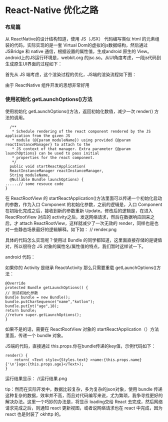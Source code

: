 # React-Native 优化之路 #


### 布局篇 ###


从 ReactNative的设计结构知道，使用 JS（JSX） 代码编写类似 html 的元素组装的代码，实际实现的是一套 Virtual Dom的虚拟的js数据结构，然后通过 JSBridge 和 native 通信，根据设置的属性值，生成android 原生的 View。android上的JS运行环境是，webkit.org 的jsc.so。从UI角度考虑，一段js代码到生成原生UI界面的过程如下：



首先从 JS 端考虑，这个渲染过程的优化，JS端的渲染流程如下图：


由于 ReactNative 组件开发的思想非常好用



### 使用初始化 getLaunchOptions()方法 ###

使用初始化 getLaunchOptions()方法，返回初始化数值，减少一次 render() 方法的调用。

      /**
       * Schedule rendering of the react component rendered by the JS application from the given JS
       * module (@{param moduleName}) using provided {@param reactInstanceManager} to attach to the
       * JS context of that manager. Extra parameter {@param launchOptions} can be used to pass initial
       * properties for the react component.
       */
      public void startReactApplication(
      ReactInstanceManager reactInstanceManager,
      String moduleName,
      @Nullable Bundle launchOptions) {
    ......// some resouce code
    }

在 ReactRootView 的 startReactApplication()方法里面可以传递一个初始化启动的参数，作为入口 Component 的初始化参数，之前的逻辑是，入口 Component 在初始化完成之后，接收到新的参数重新 Update。修改后的逻辑是，在进入 ReactRootView 对应的 activity之后，发送网络请求，然后在数据响应回来之后，才 attach ReactRootView，这样就减少了一次无效的 render，同样也是也对一些静态场景最好的逻辑解释。如下如：
// render.png

具体的代码怎么实现呢？使用过 Bundle 的同学都知道，这里面直接存储的是键值对，所以很符合 JS 对象的属性名/属性值的特点，我们暂时这样试一下。

android 代码：

如果你的 Activity 是继承 ReactActivity 那么只需要重载 getLaunchOptions()方法：

    @Override
    protected Bundle getLaunchOptions() {
    // 测试初始化参数
    Bundle bundle = new Bundle();
    bundle.putCharSequence("name","kotlon");
    bundle.putInt("age",18);
    return bundle;
    //return super.getLaunchOptions();
    }

如果不是的话，需要在 ReactRootView 对象的 startReactApplication（）方法里面，传递一个 bundle 对象。

JS端的代码，直接通过 this.props.你在bundle传递的key值，示例代码如下：

    render() {
        return( <Text style={Styles.text} >name:{this.props.name}{'\n'}age:{this.props.age}</Text>);
    }

运行结果显示：
//运行结果.png



tip：然而在实际开发中，数据比较复杂，多为复杂的json对象，使用 bundle 传递这种复杂的数据，效率并不高，而且对代码编写来说，尤为繁琐，我争寻找更好的解决办法。这里一个巧妙的办法是，将显示 loading交给 React 去完成，然后网络请求完成之后，则通知 react 更新视图，或者说网络请求也在 react 中完成，因为 react 也是封装了 okhttp 的。